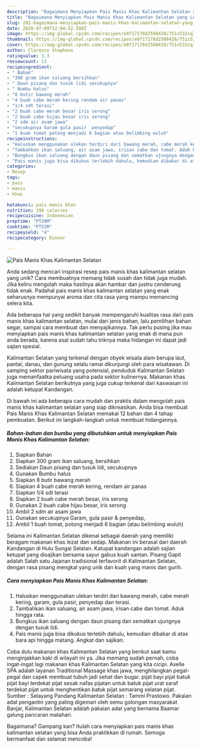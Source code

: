 ```yaml
---
description: "Bagaimana Menyiapkan Pais Manis Khas Kalimantan Selatan yang Lezat"
title: "Bagaimana Menyiapkan Pais Manis Khas Kalimantan Selatan yang Lezat"
slug: 202-bagaimana-menyiapkan-pais-manis-khas-kalimantan-selatan-yang-lezat
date: 2020-07-09T22:04:52.580Z
image: https://img-global.cpcdn.com/recipes/e8f17178d2508428/751x532cq70/pais-manis-khas-kalimantan-selatan-foto-resep-utama.jpg
thumbnail: https://img-global.cpcdn.com/recipes/e8f17178d2508428/751x532cq70/pais-manis-khas-kalimantan-selatan-foto-resep-utama.jpg
cover: https://img-global.cpcdn.com/recipes/e8f17178d2508428/751x532cq70/pais-manis-khas-kalimantan-selatan-foto-resep-utama.jpg
author: Clarence Stephens
ratingvalue: 3.3
reviewcount: 13
recipeingredient:
- " Bahan"
- "300 gram ikan saluang bersihkan"
- " Daun pisang dan tusuk lidi secukupnya"
- " Bumbu halus"
- "8 butir bawang merah"
- "4 buah cabe merah kering rendam air panas"
- "1/4 sdt terasi"
- "2 buah cabe merah besar iris serong"
- "2 buah cabe hijau besar iris serong"
- "2 sdm air asam jawa"
- "secukupnya Garam gula pasir  penyedap"
- "1 buah tomat potong menjadi 6 bagian atau belimbing wuluh"
recipeinstructions:
- "Haluskan menggunakan ulekan terdiri dari bawang merah, cabe merah kering, garam, gula pasir, penyedap dan terasi."
- "Tambahkan ikan saluang, air asam jawa, irisan cabe dan tomat. Aduk hingga rata."
- "Bungkus ikan saluang dengan daun pisang dan sematkan ujungnya dengan tusuk lidi."
- "Pais manis juga bisa dikukus terlebih dahulu, kemudian dibakar di atas bara api hingga matang. Angkat dan sajikan."
categories:
- Resep
tags:
- pais
- manis
- khas

katakunci: pais manis khas 
nutrition: 298 calories
recipecuisine: Indonesian
preptime: "PT20M"
cooktime: "PT53M"
recipeyield: "4"
recipecategory: Dinner

---
```



![Pais Manis Khas Kalimantan Selatan](https://img-global.cpcdn.com/recipes/e8f17178d2508428/751x532cq70/pais-manis-khas-kalimantan-selatan-foto-resep-utama.jpg)

Anda sedang mencari inspirasi resep pais manis khas kalimantan selatan yang unik? Cara membuatnya memang tidak susah dan tidak juga mudah. Jika keliru mengolah maka hasilnya akan hambar dan justru cenderung tidak enak. Padahal pais manis khas kalimantan selatan yang enak seharusnya mempunyai aroma dan cita rasa yang mampu memancing selera kita.

Ada beberapa hal yang sedikit banyak mempengaruhi kualitas rasa dari pais manis khas kalimantan selatan, mulai dari jenis bahan, lalu pemilihan bahan segar, sampai cara membuat dan menyajikannya. Tak perlu pusing jika mau menyiapkan pais manis khas kalimantan selatan yang enak di mana pun anda berada, karena asal sudah tahu triknya maka hidangan ini dapat jadi sajian spesial.

Kalimantan Selatan yang terkenal dengan obyek wisata alam berupa laut, pantai, danau, dan gunung selalu ramai dikunjungi oleh para wisatawan. Di samping sektor pariwisata yang potensial, penduduk Kalimantan Selatan juga memanfaatka peluang usaha pada sektor kulinernya. Makanan khas Kalimantan Selatan berikutnya yang juga cukup terkenal dari kaswasan ini adalah ketupat Kandangan.


Di bawah ini ada beberapa cara mudah dan praktis dalam mengolah pais manis khas kalimantan selatan yang siap dikreasikan. Anda bisa membuat Pais Manis Khas Kalimantan Selatan memakai 12 bahan dan 4 tahap pembuatan. Berikut ini langkah-langkah untuk membuat hidangannya.

<!--inarticleads1-->

##### Bahan-bahan dan bumbu yang dibutuhkan untuk menyiapkan Pais Manis Khas Kalimantan Selatan:

1. Siapkan  Bahan
1. Siapkan 300 gram ikan saluang, bersihkan
1. Sediakan  Daun pisang dan tusuk lidi, secukupnya
1. Gunakan  Bumbu halus
1. Siapkan 8 butir bawang merah
1. Siapkan 4 buah cabe merah kering, rendam air panas
1. Siapkan 1/4 sdt terasi
1. Siapkan 2 buah cabe merah besar, iris serong
1. Gunakan 2 buah cabe hijau besar, iris serong
1. Ambil 2 sdm air asam jawa
1. Gunakan secukupnya Garam, gula pasir &amp; penyedap,
1. Ambil 1 buah tomat, potong menjadi 6 bagian (atau belimbing wuluh)


Selama ini Kalimantan Selatan dikenal sebagai daerah yang memiliki beragam makanan khas lezat dan sedap. Makanan ini berasal dari daerah Kandangan di Hulu Sungai Selatan. Katupat kandangan adalah sajian ketupat yang disajikan bersama sayur gabus kuah santan. Pisang Gapit adalah Salah satu Jajanan tradisional terfavorit di Kalimantan Selatan, dengan rasa pisang mengkal yang unik dan kuah yang manis dan gurih. 

<!--inarticleads2-->

##### Cara menyiapkan Pais Manis Khas Kalimantan Selatan:

1. Haluskan menggunakan ulekan terdiri dari bawang merah, cabe merah kering, garam, gula pasir, penyedap dan terasi.
1. Tambahkan ikan saluang, air asam jawa, irisan cabe dan tomat. Aduk hingga rata.
1. Bungkus ikan saluang dengan daun pisang dan sematkan ujungnya dengan tusuk lidi.
1. Pais manis juga bisa dikukus terlebih dahulu, kemudian dibakar di atas bara api hingga matang. Angkat dan sajikan.


Coba dulu makanan khas Kalimantan Selatan yang berikut saat kamu menginjakkan kaki di wilayah ini ya. Jika memang sudah pernah, coba ingat-ingat lagi makanan khas Kalimantan Selatan yang kita cicipi. Axelle SPA adalah layanan Traditional Massage khas jawa, menghilangkan pegal-pegal dan capek membuat tubuh jadi sehat dan bugar. pijat bayi pijat batuk pijat bayi terdekat pijat sesak nafas pijatan untuk batuk pijat urat saraf terdekat pijat untuk menghentikan batuk pijat semarang selatan pijat. Sumber : Selayang Pandang Kalimantan Selatan : Tammi Prastowo. Pakaian adat pengantin yang paling digemari oleh semu golongan masyarakat Banjar, Kalimantan Selatan adalah pakaian adat yang bernama Baamar galung pancaran matahari. 

Bagaimana? Gampang kan? Itulah cara menyiapkan pais manis khas kalimantan selatan yang bisa Anda praktikkan di rumah. Semoga bermanfaat dan selamat mencoba!
